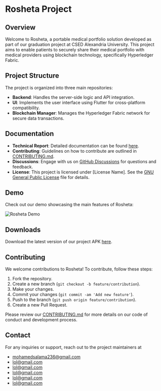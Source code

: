 # Rosheta Project

## Overview

Welcome to Rosheta, a portable medical portfolio solution developed as part of our graduation project at CSED Alexandria University. This project aims to enable patients to securely share their medical portfolio with medical providers using blockchain technology, specifically Hyperledger Fabric.

## Project Structure

The project is organized into three main repositories:

- **Backend**: Handles the server-side logic and API integration.
- **UI**: Implements the user interface using Flutter for cross-platform compatibility.
- **Blockchain Manager**: Manages the Hyperledger Fabric network for secure data transactions.

## Documentation

- **Technical Report**: Detailed documentation can be found [here](./Technical_Book.pdf).
- **Contributing**: Guidelines on how to contribute are outlined in [CONTRIBUTING.md](CONTRIBUTING.md).
- **Discussions**: Engage with us on [GitHub Discussions](https://github.com/yourusername/rosheta/discussions) for questions and feedback.
- **License**: This project is licensed under [License Name]. See the [GNU General Public License](./COPYING.md) file for details.

## Demo

Check out our demo showcasing the main features of Rosheta:

![Rosheta Demo](./Rosheta_Demo.gif)

## Downloads

Download the latest version of our project APK [here](./roosheta.apk).

## Contributing

We welcome contributions to Rosheta! To contribute, follow these steps:

1. Fork the repository.
2. Create a new branch (`git checkout -b feature/contribution`).
3. Make your changes.
4. Commit your changes (`git commit -am 'Add new feature'`).
5. Push to the branch (`git push origin feature/contribution`).
6. Create a new Pull Request.

Please review our [CONTRIBUTING.md](./CONTRIBUTING.md) for more details on our code of conduct and development process.

## Contact
For any inquiries or support, reach out to the project maintainers at
- [mohamedsalama236@gmail.com](mailto:mohamedsalama236@gmail.com)
- [lol@gmail.com]()
- [lol@gmail.com]()
- [lol@gmail.com]()
- [lol@gmail.com]()
- [lol@gmail.com]()
